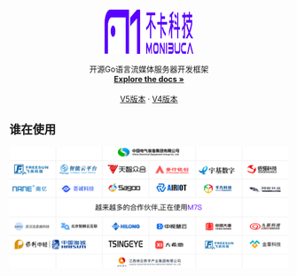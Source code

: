 <br />
<div align="center">
  <a href="https://monibuca.com">
    <img src="public/svg/logo.svg" alt="Logo" width="160" height="80">
  </a>
  <!-- <h3 align="center">Monibuca 官网</h3> -->
  <p align="center">
    开源Go语言流媒体服务器开发框架
    <br />
    <a href="https://monibuca.com/docs/guide/introduction.html"><strong>Explore the docs »</strong></a>
    <br />
    <br />
    <a href="https://github.com/langhuihui/monibuca/tree/v5">V5版本</a>
    &middot;
    <a href="https://github.com/langhuihui/monibuca/tree/v4">V4版本</a>
  </p>
</div>


## 谁在使用

<img src="public/img/company.png" alt="company">
